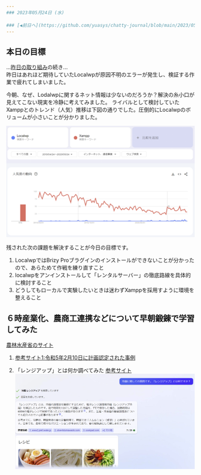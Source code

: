 ```yaml
---
### 2023年05月24日 (水)

### [◀️前日へ](https://github.com/yuasys/chatty-journal/blob/main/2023/05/2023-05-23.md)&emsp;&emsp;&emsp;&emsp;[翌日へ▶️](https://github.com/yuasys/chatty-journal/blob/main/2023/05/2023-05-25.md)
---
```


## 本日の目標

...[昨日の取り組み](https://github.com/yuasys/chatty-journal/blob/main/2023/05/2023-05-23.md)の続き...  
昨日はあれほど期待していたLocalwpが原因不明のエラーが発生し、検証する作業で疲れてしまいました。  

今朝、なぜ、Lodalwpに関するネット情報は少ないのだろうか？解決の糸小口が見えてこない現実を冷静に考えてみました。 
ライバルとして検討していたXamppとのトレンド（人気）推移は下図の通りでした。圧倒的にLocalwpのボリュームが小さいことが分かりました。  

![過去１０年間のトレンド比較（Localwp VS Xampp）](https://github.com/yuasys/chatty-journal/blob/main/images/%E3%83%88%E3%83%AC%E3%83%B3%E3%83%89Xampp-Localwp.png)

残された次の課題を解決することが今日の目標です。

1. LocalwpではBrizy Proブラグインのインストールができないことが分かったので、あらためて作戦を練り直すこと
2. localwpをアンインストールして「レンタルサーバー」の徹底路線を具体的に検討すること
3. どうしてもローカルで実験したいときは迷わずXamppを採用すように環境を整えること

## ６時産業化、農商工連携などについて早朝鍛錬で学習してみた

[農林水産省のサイト](https://www.maff.go.jp/j/shokusan/sanki/nosyoko/)

1. [参考サイト1:令和5年2月10日に計画認定された事例](https://www.maff.go.jp/j/shokusan/sanki/nosyoko/attach/pdf/index-5.pdf)

2. 「レンジアップ」とは何か調べてみた [参考サイト](https://www.olive-hitomawashi.com/column/2019/02/post-4059.html)
![](https://github.com/yuasys/chatty-journal/blob/main/images/%E3%83%AC%E3%83%B3%E3%82%B8%E3%82%A2%E3%83%83%E3%83%97%E3%81%A8%E3%81%AF.png)
